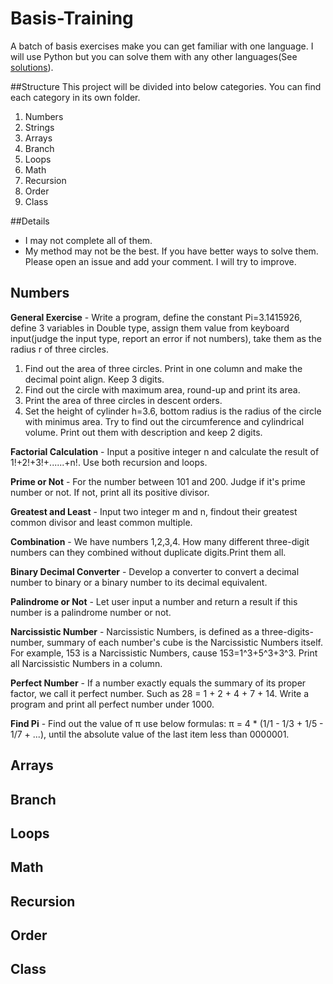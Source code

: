 Basis-Training
==============

A batch of basis exercises make you can get familiar with one language. I will use Python but you can solve them with any other languages(See [solutions](https://github.com/hsssgddtc/Basis-Training-Solutions)). 

##Structure
This project will be divided into below categories. You can find each category in its own folder.  
1. Numbers  
2. Strings  
3. Arrays  
4. Branch   
5. Loops  
6. Math  
7. Recursion  
8. Order  
9. Class

##Details
- I may not complete all of them.  
- My method may not be the best. If you have better ways to solve them. Please open an issue and add your comment. I will try to improve.

Numbers
------------
**General Exercise** - Write a program, define the constant Pi=3.1415926, define 3 variables in Double type, assign them value from keyboard input(judge the input type, report an error if not numbers), take them as the radius r of three circles.  
1. Find out the area of three circles. Print in one column and make the decimal point align. Keep 3 digits.  
2. Find out the circle with maximum area, round-up and print its area.  
3. Print the area of three circles in descent orders.  
4. Set the height of cylinder h=3.6, bottom radius is the radius of the circle with minimus area. Try to find out the circumference and cylindrical volume. Print out them with description and keep 2 digits. 

**Factorial Calculation** - Input a positive integer n and calculate the result of 1!+2!+3!+......+n!. Use both recursion and loops.

**Prime or Not** - For the number between 101 and 200. Judge if it's prime number or not. If not, print all its positive divisor.

**Greatest and Least** - Input two integer m and n, findout their greatest common divisor and least common multiple.

**Combination** - We have numbers 1,2,3,4. How many different three-digit numbers can they combined without duplicate digits.Print them all.

**Binary Decimal Converter** - Develop a converter to convert a decimal number to binary or a binary number to its decimal equivalent.

**Palindrome or Not** - Let user input a number and return a result if this number is a palindrome number or not.

**Narcissistic Number** - Narcissistic Numbers, is defined as a three-digits-number, summary of each number's cube is the Narcissistic Numbers itself. For example, 153 is a Narcissistic Numbers, cause 153=1^3+5^3+3^3. Print all Narcissistic Numbers in a column.

**Perfect Number** - If a number exactly equals the summary of its proper factor, we call it perfect number. Such as 28 = 1 + 2 + 4 + 7 + 14. Write a program and print all perfect number under 1000.

**Find Pi** - Find out the value of π use below formulas: π = 4 * (1/1 - 1/3 + 1/5 - 1/7 + ...), until the absolute value of the last item less than 0000001.

Arrays
------------

Branch
------------

Loops
------------

Math
------------

Recursion
------------

Order
------------

Class
------------

